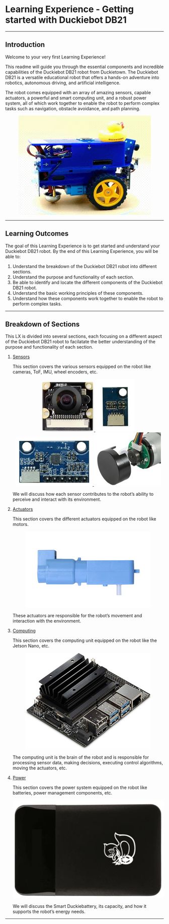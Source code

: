 # Learning Experience - Getting started with Duckiebot DB21

---

## Introduction

Welcome to your very first Learning Experience!

This readme will guide you through the essential components and incredible capabilities of the Duckiebot DB21 robot from Duckietown.
The Duckiebot DB21 is a versatile educational robot that offers a hands-on adventure into robotics, autonomous driving, and artificial intelligence.

The robot comes equipped with an array of amazing sensors, capable actuators, a powerful and smart computing unit, and a robust power system, all of which work together to enable the robot to perform complex tasks such as navigation, obstacle avoidance, and path planning.

<div align="center">
<img src="images/DB21J4_turning.webp" alt="Rotating Duckiebot DB21">
</div>

---

## Learning Outcomes

The goal of this Learning Experience is to get started and understand your Duckiebot DB21 robot.
By the end of this Learning Experience, you will be able to:

1. Understand the breakdown of the Duckiebot DB21 robot into different sections.
2. Understand the purpose and functionality of each section.
3. Be able to identify and locate the different components of the Duckiebot DB21 robot.
4. Understand the basic working principles of these components.
5. Understand how these components work together to enable the robot to perform complex tasks.

---

## Breakdown of Sections

This LX is divided into several sections, each focusing on a different aspect of the Duckiebot DB21 robot to facilatate the better understanding of the purpose and functionality of each section.

1. [Sensors](sensors.md)

    This section covers the various sensors equipped on the robot like cameras, ToF, IMU, wheel encoders, etc.

    <div id="sensor_icons" align="center">
    <a href="sensors.md#camera">
        <img src="images/camera.jpg" alt="Camera" title="Camera">
    </a>
    <a href="sensors.md#tof-sensor">
        <img src="images/tof.jpg" alt="ToF Sensor" title="ToF Sensor">
    </a>
    <a href="sensors.md#imu">
        <img src="images/imu.png" alt="IMU" title="IMU">
    </a>
    <a href="sensors.md#encoders">
        <img src="images/encoder.jpg" alt="Encoders" title="Encoders">
    </a>
    </div>
    
    We will discuss how each sensor contributes to the robot’s ability to perceive and interact with its environment.

2. [Actuators](actuators.md)

    This section covers the different actuators equipped on the robot like motors.

    <div id="actuator_icons" align="center">
    <a href="actuators.md#motors">
        <img src="images/motor.jpg" alt="Motor" title="Motor">
    </a>
    </div>
    
    These actuators are responsible for the robot’s movement and interaction with the environment.

3. [Computing](computing.md)

    This section covers the computing unit equipped on the robot like the Jetson Nano, etc.

    <div id="computing_icons" align="center">
    <a href="computing.md#jetson-nano">
        <img src="images/jetson_nano.jpg" alt="Jetson Nano" title="Jetson Nano">
    </a>
    </div>
    
    The computing unit is the brain of the robot and is responsible for processing sensor data, making decisions, executing control algorithms, moving the actuators, etc.

4. [Power](power.md)

    This section covers the power system equipped on the robot like batteries, power management components, etc.

    <div id="power_icons" align="center">
    <a href="power.md#duckiebattery">
        <img src="images/duckiebattery.jpg" alt="DuckieBattery" title="DuckieBattery">
    </a>
    </div>
    
    We will discuss the Smart Duckiebattery, its capacity, and how it supports the robot’s energy needs.

---
